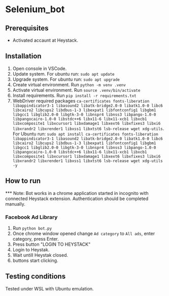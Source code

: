 # Selenium_bot

## Prerequisites

* Activated accaunt at Heystack.

## Installation

1. Open console in VSCode.
2. Update system. For ubuntu run: `sudo apt update` 
3. Upgrade system. For ubuntu run: `sudo apt upgrade` 
4. Create virtual environment. Run `python -m venv .venv`
5. Activate virtual environment. Run `source .venv/bin/activate`
6. Install requirements. Run `pip install -r requirements.txt `
7. WebDriver required packages `ca-certificates fonts-liberation libappindicator3-1 libasound2 libatk-bridge2.0-0 libatk1.0-0 libc6 libcairo2 libcups2 libdbus-1-3 libexpat1 libfontconfig1 libgbm1 libgcc1 libglib2.0-0 libgtk-3-0 libnspr4 libnss3 libpango-1.0-0 libpangocairo-1.0-0 libstdc++6 libx11-6 libx11-xcb1 libxcb1 libxcomposite1 libxcursor1 libxdamage1 libxext6 libxfixes3 libxi6 libxrandr2 libxrender1 libxss1 libxtst6 lsb-release wget xdg-utils`. For Ubuntu run: `sudo apt install ca-certificates fonts-liberation libappindicator3-1 libasound2 libatk-bridge2.0-0 libatk1.0-0 libc6 libcairo2 libcups2 libdbus-1-3 libexpat1 libfontconfig1 libgbm1 libgcc1 libglib2.0-0 libgtk-3-0 libnspr4 libnss3 libpango-1.0-0 libpangocairo-1.0-0 libstdc++6 libx11-6 libx11-xcb1 libxcb1 libxcomposite1 libxcursor1 libxdamage1 libxext6 libxfixes3 libxi6 libxrandr2 libxrender1 libxss1 libxtst6 lsb-release wget xdg-utils -y`

## How to run

*** Note: Bot works in a chrome application started in incognito with connected Heystack extension. Authentication should be completed manually. 

### Facebook Ad Library
1. Run `python bot.py`
2. Once chrome window opened change `Ad category` to `All ads`, enter category, press Enter.
3. Press button "LOGIN TO HEYSTACK"
4. Login to Heystak.
5. Wait untill Heystak closed.
6. buttons start clicking.


## Testing conditions

Tested under WSL with Ubuntu emulation.